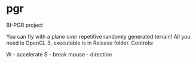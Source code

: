 # pgr
BI-PGR project

You can fly with a plane over repetitive randomly generated terrain! All you need is OpenGL 3, executable is in Release folder. Controls:

W - accelerate
S - break
mouse - direction
